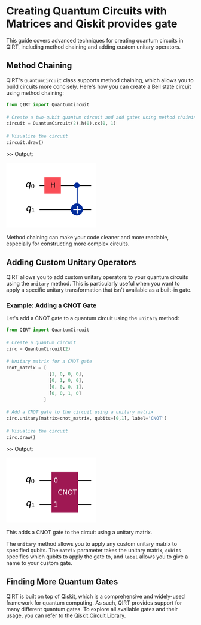 # Creating Quantum Circuits with Matrices and Qiskit provides gate

This guide covers advanced techniques for creating quantum circuits in QIRT, including method chaining and adding custom unitary operators.

## Method Chaining

QIRT's `QuantumCircuit` class supports method chaining, which allows you to build circuits more concisely. Here's how you can create a Bell state circuit using method chaining:

```python
from QIRT import QuantumCircuit

# Create a two-qubit quantum circuit and add gates using method chaining
circuit = QuantumCircuit(2).h(0).cx(0, 1)

# Visualize the circuit
circuit.draw()
```

\>> Output:

![bell_state_circ](./imgs/bell_state_circ.png)

Method chaining can make your code cleaner and more readable, especially for constructing more complex circuits.

## Adding Custom Unitary Operators

QIRT allows you to add custom unitary operators to your quantum circuits using the `unitary` method. This is particularly useful when you want to apply a specific unitary transformation that isn't available as a built-in gate.

### Example: Adding a CNOT Gate

Let's add a CNOT gate to a quantum circuit using the `unitary` method:

```python
from QIRT import QuantumCircuit

# Create a quantum circuit
circ = QuantumCircuit(2)

# Unitary matrix for a CNOT gate
cnot_matrix = [ 
                [1, 0, 0, 0],
                [0, 1, 0, 0],
                [0, 0, 0, 1],
                [0, 0, 1, 0]
              ]

# Add a CNOT gate to the circuit using a unitary matrix
circ.unitary(matrix=cnot_matrix, qubits=[0,1], label='CNOT')

# Visualize the circuit
circ.draw()
```

\>> Output:

![unitary_demo](./imgs/unitary_demo.png)

This adds a CNOT gate to the circuit using a unitary matrix.

The `unitary` method allows you to apply any custom unitary matrix to specified qubits. The `matrix` parameter takes the unitary matrix, `qubits` specifies which qubits to apply the gate to, and `label` allows you to give a name to your custom gate.

## Finding More Quantum Gates

QIRT is built on top of Qiskit, which is a comprehensive and widely-used framework for quantum computing. As such, QIRT provides support for many different quantum gates. To explore all available gates and their usage, you can refer to the [Qiskit Circuit Library](https://docs.quantum.ibm.com/api/qiskit/circuit_library).
